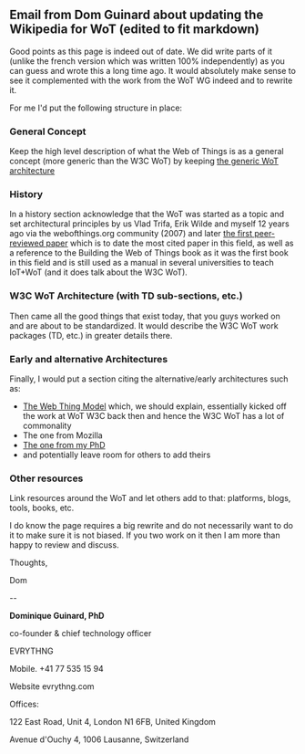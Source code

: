 ## Email from Dom Guinard about updating the Wikipedia for WoT (edited to fit markdown)

Good points as this page is indeed out of date. We did write parts of it (unlike the french version which was written 100%
independently) as you can guess and wrote this a long time ago. It would absolutely make sense to see it complemented with the work from the WoT WG indeed and to rewrite it.

For me I'd put the following structure in place:

### General Concept

Keep the high level description of what the Web of Things is as a general concept (more generic than the W3C WoT) by keeping [the generic WoT architecture](https://en.wikipedia.org/wiki/Web_of_Things#/media/File:Layers_of_the_Web_of_Things_Architecture.png)

### History

In a history section acknowledge that the WoT was started as a topic and     set architectural principles by us Vlad Trifa, Erik Wilde and myself 12 years ago via the webofthings.org community (2007) and later [the first peer-reviewed paper](https://scholar.google.com/scholar?hl=en&as_sdt=0%2C5&q=Towards+the+Web+of+Things%3A+Web+Mashups+for+Embedded+Devices&btnG=) which is to date the most cited paper in this field, as well as a reference to the Building the Web of Things book as it was the first book in this field and is still used as a manual in several universities to teach IoT+WoT (and it does talk about the W3C WoT).

### W3C WoT Architecture (with TD sub-sections, etc.)

Then came all the good things that exist today, that you guys worked on and are about to be standardized. It would describe the W3C WoT work packages (TD, etc.) in greater details there.

### Early and alternative Architectures

Finally, I would put a section citing the alternative/early architectures such as:

- [The Web Thing Model](https://www.w3.org/Submission/wot-model/) which, we should explain, essentially kicked off the work at WoT W3C back then and hence the W3C WoT has a lot of commonality
- The one from Mozilla
- [The one from my PhD](https://webofthings.org/2011/12/01/phd-web-of-things-app-archi/)
- and potentially leave room for others to add theirs

### Other resources

Link resources around the WoT and let others add to that: platforms, blogs, tools, books, etc.

I do know the page requires a big rewrite and do not necessarily want to do it to make sure it is not biased. If you two work on it then I am more than happy to review and discuss.

Thoughts,

Dom

--

**Dominique Guinard, PhD**

co-founder & chief technology officer

EVRYTHNG

Mobile. +41 77 535 15 94

Website evrythng.com

Offices:

122 East Road, Unit 4, London N1 6FB, United Kingdom

Avenue d'Ouchy 4, 1006 Lausanne, Switzerland